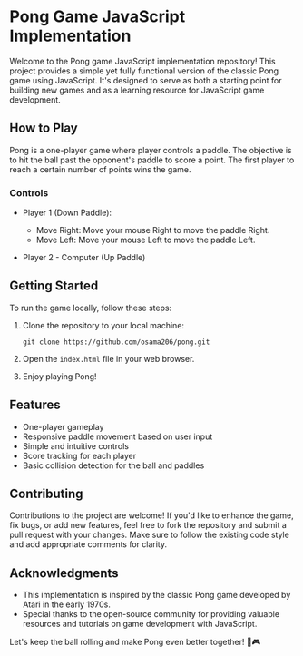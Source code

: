 # Pong Game JavaScript Implementation

Welcome to the Pong game JavaScript implementation repository! This project provides a simple yet fully functional version of the classic Pong game using JavaScript. It's designed to serve as both a starting point for building new games and as a learning resource for JavaScript game development.

## How to Play

Pong is a one-player game where player controls a paddle. The objective is to hit the ball past the opponent's paddle to score a point. The first player to reach a certain number of points wins the game.

### Controls

- Player 1 (Down Paddle):
  - Move Right: Move your mouse Right to move the paddle Right.
  - Move Left: Move your mouse Left to move the paddle Left.

- Player 2 - Computer (Up Paddle)

## Getting Started

To run the game locally, follow these steps:

1. Clone the repository to your local machine:

   ```
   git clone https://github.com/osama206/pong.git
   ```

2. Open the `index.html` file in your web browser.

3. Enjoy playing Pong!

## Features

- One-player gameplay
- Responsive paddle movement based on user input
- Simple and intuitive controls
- Score tracking for each player
- Basic collision detection for the ball and paddles

## Contributing

Contributions to the project are welcome! If you'd like to enhance the game, fix bugs, or add new features, feel free to fork the repository and submit a pull request with your changes. Make sure to follow the existing code style and add appropriate comments for clarity.

## Acknowledgments

- This implementation is inspired by the classic Pong game developed by Atari in the early 1970s.
- Special thanks to the open-source community for providing valuable resources and tutorials on game development with JavaScript.

Let's keep the ball rolling and make Pong even better together! 🏓🎮
